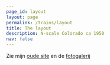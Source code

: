 ```yaml
---
page_id: layout
layout: page
permalink: /trains/layout
title: The layout
description: N-scale Colorado ca 1950
nav: false
---
```


Zie mijn <a href="https://ebroerse.nl/trains/">oude site</a>
en de <a href="https://ebroerse.nl/photo/index.php?/category/2">fotogalerij</a>
